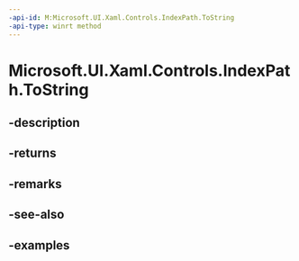 ```yaml
---
-api-id: M:Microsoft.UI.Xaml.Controls.IndexPath.ToString
-api-type: winrt method
---
```


<!-- Method syntax.
public string IndexPath.ToString()
-->

# Microsoft.UI.Xaml.Controls.IndexPath.ToString

## -description

## -returns

## -remarks

## -see-also

## -examples

